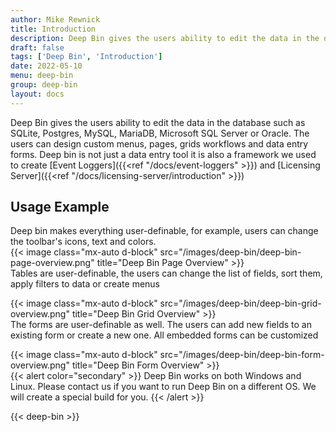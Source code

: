 ```yaml
---
author: Mike Rewnick
title: Introduction
description: Deep Bin gives the users ability to edit the data in the database
draft: false
tags: ['Deep Bin', 'Introduction']
date: 2022-05-10
menu: deep-bin
group: deep-bin
layout: docs
---
```


Deep Bin gives the users ability to edit the data in the database such as SQLite, Postgres, MySQL, MariaDB, Microsoft SQL Server or Oracle. The users can design custom menus, pages, grids workflows and data entry forms. Deep bin is not just a data entry tool it is also a framework we used to create [Event Loggers]({{<ref "/docs/event-loggers" >}}) and [Licensing Server]({{<ref "/docs/licensing-server/introduction" >}})

## Usage Example

Deep bin makes everything user-definable, for example, users can change the toolbar's icons, text and colors.
\
{{< image class="mx-auto d-block"  src="/images/deep-bin/deep-bin-page-overview.png" title="Deep Bin Page Overview" >}}
\
Tables are user-definable, the users can change the list of fields, sort them, apply filters to data or create menus

{{< image class="mx-auto d-block"  src="/images/deep-bin/deep-bin-grid-overview.png" title="Deep Bin Grid Overview" >}}
\
The forms are user-definable as well. The users can add new fields to an existing form or create a new one. All embedded forms can be customized

{{< image class="mx-auto d-block"  src="/images/deep-bin/deep-bin-form-overview.png" title="Deep Bin Form Overview" >}}
\
{{< alert color="secondary" >}}
Deep Bin works on both Windows and Linux. Please contact us if you want to run Deep Bin on a different OS. We will create a special build for you.
{{< /alert >}}

{{< deep-bin >}}
